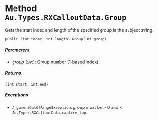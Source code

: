 # Method `Au.Types.RXCalloutData.Group`

Gets the start index and length of the specified group in the subject string.

```
public (int index, int length) Group(int group)
```

##### Parameters

- *group*  (`int`):
    Group number (1-based index).

##### Returns

`(int start, int end)`

##### Exceptions

- `ArgumentOutOfRangeException`:
    *group* must be > 0 and \< `Au.Types.RXCalloutData.capture_top`.
